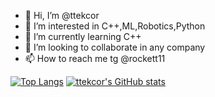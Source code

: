 - 👋 Hi, I’m @ttekcor
- 👀 I’m interested in C++,ML,Robotics,Python
- 🌱 I’m currently learning C++
- 💞️ I’m looking to collaborate in any company
- 📫 How to reach me tg @rockett11

[![Top Langs](https://github-readme-stats.vercel.app/api/top-langs/?username=ttekcor&show_icons=true&theme=radical&layout=compact)](https://github.com/ttekcor/github-readme-stats)
[![ttekcor's GitHub stats](https://vk.com/ttekcor?username=ttekcor&show_icons=true&theme=radical)](https://github.com/ttekcor/github-readme-stats)
<!---
ttekcor/ttekcor is a ✨ special ✨ repository because its `README.md` (this file) appears on your GitHub profile.
You can click the Preview link to take a look at your changes.
--->
